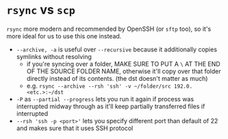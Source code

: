 # `rsync` vs `scp`

`rsync` more modern and recommended by OpenSSH (or `sftp` too), so it's more
ideal for us to use this one instead. 

- `--archive, -a` is useful over `--recursive` because it additionally copies
  symlinks without resolving
    - if you're syncing over a folder, MAKE SURE TO PUT A `\` AT THE END OF THE
      SOURCE FOLDER NAME, otherwise it'll copy over that folder directly instead of its
      contents. (the dst doesn't matter as much)
    - e.g. `rsync --archive --rsh 'ssh' -v ~/folder/src 192.0.<etc.>:~/dst`
- `-P` as `--partial --progress` lets you run it again if process was
  interrupted midway through as it'll keep partially transferred files if
  interrupted
- `--rsh 'ssh -p <port>'` lets you specify different port than default of 22 and
  makes sure that it uses SSH protocol

